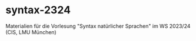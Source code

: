 # syntax-2324
 Materialien für die Vorlesung "Syntax natürlicher Sprachen" im WS 2023/24 (CIS, LMU München) 
